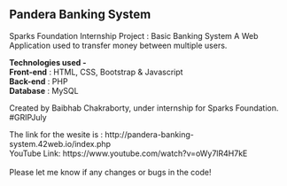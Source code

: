 <h2>Pandera Banking System</h2>
<p>Sparks Foundation Internship Project : Basic Banking System  
A Web Application used to transfer money between multiple users.<br>  </p>

<p><b>Technologies used - </b><br>
<b>Front-end</b> : HTML, CSS, Bootstrap & Javascript <br>
<b>Back-end</b> : PHP <br>
<b>Database</b> : MySQL<br></p>   

<p>Created by Baibhab Chakraborty, under internship for Sparks Foundation.
#GRIPJuly</p>

<p>The link for the wesite is : http://pandera-banking-system.42web.io/index.php <br>
YouTube Link: https://www.youtube.com/watch?v=oWy7lR4H7kE<br><br>
Please let me know if any changes or bugs in the code! </p>
